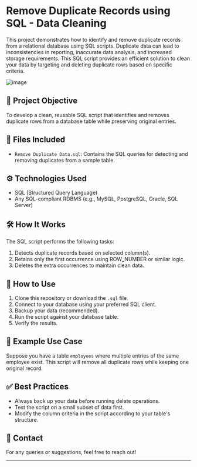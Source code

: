 # Remove Duplicate Records using SQL - Data Cleaning

This project demonstrates how to identify and remove duplicate records from a relational database using SQL scripts. Duplicate data can lead to inconsistencies in reporting, inaccurate data analysis, and increased storage requirements. This SQL script provides an efficient solution to clean your data by targeting and deleting duplicate rows based on specific criteria.

![image](https://github.com/user-attachments/assets/c4021174-9100-4725-bcbe-42f9aa66164e)


## 🧠 Project Objective

To develop a clean, reusable SQL script that identifies and removes duplicate rows from a database table while preserving original entries.

## 📂 Files Included

- `Remove Duplicate Data.sql`: Contains the SQL queries for detecting and removing duplicates from a sample table.

## ⚙️ Technologies Used

- SQL (Structured Query Language)
- Any SQL-compliant RDBMS (e.g., MySQL, PostgreSQL, Oracle, SQL Server)

## 🛠️ How It Works

The SQL script performs the following tasks:
1. Detects duplicate records based on selected column(s).
2. Retains only the first occurrence using ROW_NUMBER or similar logic.
3. Deletes the extra occurrences to maintain clean data.

## 🚀 How to Use

1. Clone this repository or download the `.sql` file.
2. Connect to your database using your preferred SQL client.
3. Backup your data (recommended).
4. Run the script against your database table.
5. Verify the results.

## 📌 Example Use Case

Suppose you have a table `employees` where multiple entries of the same employee exist. This script will remove all duplicate rows while keeping one original record.

## ✅ Best Practices

- Always back up your data before running delete operations.
- Test the script on a small subset of data first.
- Modify the column criteria in the script according to your table's structure.

## 📧 Contact

For any queries or suggestions, feel free to reach out!

---

